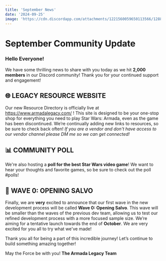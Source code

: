 ```yaml
---
title: 'September News'
date: '2024-09-25'
image: 'https://cdn.discordapp.com/attachments/1221560059650113566/1288624852483309664/legacy_update.png?ex=67289eaa&is=67274d2a&hm=9b140c0e15ae2918242426cc45e7ccbf078b16cafda9a260209f62d8a09f256e&'
---
```


# September Community Update
### Hello Everyone!

We have some thrilling news to share with you today as we hit **2,000 members** in our Discord community! Thank you for your continued support and engagement!
## 🌐 LEGACY RESOURCE WEBSITE
Our new Resource Directory is officially live at https://www.armadalegacy.com/ ! This site is designed to be your one-stop shop for everything you need to play Star Wars: Armada, even as the game has been discontinued. We’re continually adding new links to resources, so be sure to check back often! 
*If you are a vendor and don't have access to our vendor channel please DM me so we can get connected!*
## 📊 COMMUNITY POLL
We're also hosting a **poll for the best Star Wars video game**! We want to hear your thoughts and favorite games, so be sure to check out the poll #polls!
## 🌊 WAVE 0: OPENING SALVO
Finally, we are **very** excited to announce that our first wave in the new development process will be called **Wave 0: Opening Salvo**. This wave will be smaller than the waves of the previous dev team, allowing us to test our refined development process with a more focused sample size. We’re aiming for a tentative launch towards the end of **October**. We are very excited for you all to try what we've made!

Thank you all for being a part of this incredible journey! Let’s continue to build something amazing together!

May the Force be with you!
**The Armada Legacy Team**